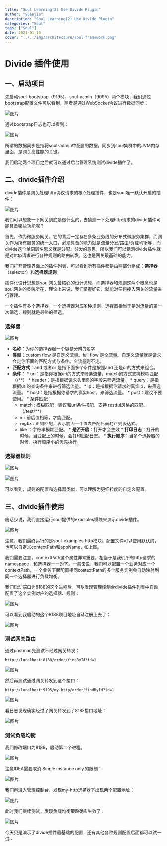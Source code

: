 ```yaml
---
title: "Soul Learning(2) Use Divide Plugin"
author: "yuanjie"
description: "Soul Learning(2) Use Divide Plugin"
categories: "Soul"
tags: ["Soul"]
date: 2021-01-16
cover: "../../img/architecture/soul-framework.png"
---
```


# Divide 插件使用

## 一、启动项目

先启动soul-bootstrap（9195）、soul-admin（9095）两个模块，我们通过bootstrap配置文件可以看到，两者是通过WebSocket协议进行数据同步：

![图片](/img/soul/yuanjie/01.png)

通过bootstrap日志也可以看到：

![图片](/img/soul/yuanjie/02.png)

所谓的数据同步是指将soul-admin中配置的数据，同步到soul集群中的JVM内存里面，是网关高性能的关键。

我们启动两个项目之后就可以通过后台管理系统测试divide插件了。

## 二、divide插件介绍

divide插件是网关处理http协议请求的核心处理插件，也是soul唯一默认开启的插件：

![图片](/img/soul/yuanjie/03.png)

我们可以想象一下网关到底是做什么的，去猜测一下处理http请求的divide插件可能具备哪些功能呢？

首先，作为微服务网关，它的背后一定存在多条业务线的分布式微服务集群，而网关作为所有服务的统一入口，必须具备的能力就是流量分发/路由/负载均衡等，而divide这个单词顾名思义就是分配、分发的意思，所以我们可以猜测divide插件就是对http请求进行各种规则的路由转发，这也是网关最基础的能力。

我们打开管理界面上的插件列表，可以看到所有插件都是由两部分组成：**选择器**（selector）和**选择器规则**。

插件化设计思想是soul网关最核心的设计思想，而选择器和规则这两个概念也是soul网关的灵魂所在，理论上来说，我们掌握好它，就能对任何接入网关的流量进行管理。

一个插件有多个选择器，一个选择器对应多种规则。选择器相当于是对流量的第一次筛选，规则就是最终的筛选。

### 选择器

![图片](/img/soul/yuanjie/04.png)

   * **名称**：为你的选择器起一个容易分辨的名字
   * **类型**：custom flow 是自定义流量。full flow 是全流量。自定义流量就是请求会走你下面的匹配方式与条件。全流量则不走。
   * **匹配方式**：and 或者or 是指下面多个条件是按照and 还是or的方式来组合。
   * **条件**：
    * uri：是指你根据uri的方式来筛选流量，match的方式支持模糊匹配（/**）
    * header：是指根据请求头里面的字段来筛选流量。
    * query：是指根据uri的查询条件来进行筛选流量。
    * ip：是指根据你请求的真实ip，来筛选流量。
    * host：是指根据你请求的真实host，来筛选流量。
    * post：建议不要使用。
    * 条件匹配：
        * match : 模糊匹配，建议和uri条件搭配，支持 restful风格的匹配。（/test/**）
        * = : 前后值相等，才能匹配。
        * regEx : 正则匹配，表示前面一个值去匹配后面的正则表达式。
        * like ：字符串模糊匹配。
    * **是否开启**：打开才会生效
    * **打印日志**：打开的时候，当匹配上的时候，会打印匹配日志。
    * **执行顺序**：当多个选择器的时候，执行顺序小的优先执行。
### 选择器规则

![图片](/img/soul/yuanjie/05.png)

![图片](/img/soul/yuanjie/06.png)

可以看到，规则的配置和选择器类似，可以理解为更细粒度的自定义配置。

## 三、divide插件使用

废话少说，我们直接运行soul提供的examples模块来演示divide插件。

![图片](/img/soul/yuanjie/07.png)

注意，我们最终运行的是soul-examples-http模块。配置文件可以使用默认的，也可以自定义contextPath和appName，如上图。

我们需要注意，contextPath这个属性非常重要，相当于是我们所有http请求的namespace，和选择器一一对齐。一般来说，我们可以配置一个业务对应一个contextPath，一个业务下面配置相同contextPath的多个服务实例会自动映射到同一个选择器进行负载均衡。

我们启动端口为8188的这个进程后，可以发现管理控制台divide插件列表中自动配置了这个实例对应的选择器、规则：

![图片](/img/soul/yuanjie/08.png)

可以看到我启动的这个8188项目地址自动注册上去了：

![图片](/img/soul/yuanjie/09.png)

### 测试网关路由

通过postman先测试不经过网关转发：

```plain
http://localhost:8188/order/findById?id=1
```
![图片](/img/soul/yuanjie/10.png)

然后再测试通过网关转发到这个接口：

```plain
http://localhost:9195/my-http/order/findById?id=1
```
![图片](/img/soul/yuanjie/11.png)

看日志发现确实经过了网关转发到了8188接口地址：

![图片](/img/soul/yuanjie/12.png)

### 测试负载均衡

我们修改端口为8189，启动第二个进程。

![图片](/img/soul/yuanjie/13.png)

注意IDEA需要取消 Single instance only 的限制：

![图片](/img/soul/yuanjie/14.png)

我们再进入管理控制台，发现my-http选择器下出现两个配置地址：

![图片](/img/soul/yuanjie/15.png)

此时我们继续测试，发现负载均衡策略确实生效了：

![图片](/img/soul/yuanjie/16.png)

今天只是演示了divide插件最基础的配置，还有其他各种规则配置后面都可以试一试~

